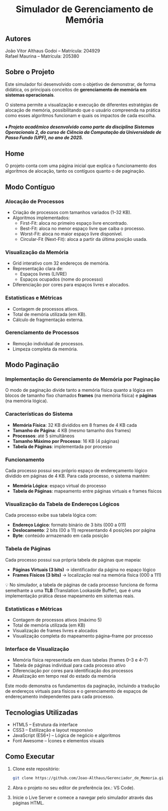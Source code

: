 <h1 align="center">Simulador de Gerenciamento de Memória</h1>

<h2 style="border-bottom: none;">Autores</h2>                     

João Vitor Althaus Godoi – Matrícula: 204929  
Rafael Maurina – Matrícula: 205380  

## Sobre o Projeto
Este simulador foi desenvolvido com o objetivo de demonstrar, de forma didática, os
principais conceitos de **gerenciamento de memória em sistemas operacionais**.  

O sistema permite a visualização e execução de diferentes estratégias de alocação de memória, possibilitando que o usuário compreenda na prática como esses algoritmos funcionam e quais os impactos de cada escolha.  

#### ♦ *Projeto acadêmico desenvolvido como parte da disciplina **Sistemas Operacionais 2**, do curso de **Ciência da Computação** da **Universidade de Passo Fundo (UPF)**, no ano de 2025.*
 

## Home
O projeto conta com uma página inicial que explica o funcionamento dos algoritmos de alocação, tanto os contíguos quanto o de paginação.  

## Modo Contíguo

### Alocação de Processos
- Criação de processos com tamanhos variados (1–32 KB).  
- Algoritmos implementados:
  - First-Fit: aloca no primeiro espaço livre encontrado.  
  - Best-Fit: aloca no menor espaço livre que caiba o processo.  
  - Worst-Fit: aloca no maior espaço livre disponível.  
  - Circular-Fit (Next-Fit): aloca a partir da última posição usada.  

### Visualização da Memória
- Grid interativo com 32 endereços de memória.  
- Representação clara de:
  - Espaços livres (LIVRE)  
  - Espaços ocupados (nome do processo)  
- Diferenciação por cores para espaços livres e alocados.  

### Estatísticas e Métricas
- Contagem de processos ativos.  
- Total de memória utilizada (em KB).  
- Cálculo de fragmentação externa.  

### Gerenciamento de Processos
- Remoção individual de processos.  
- Limpeza completa da memória.  


## Modo Paginação

### Implementação do Gerenciamento de Memória por Paginação
O modo de paginação divide tanto a memória física quanto a lógica em blocos de tamanho fixo chamados **frames** (na memória física) e **páginas** (na memória lógica).  

### Características do Sistema
- **Memória Física**: 32 KB divididos em 8 frames de 4 KB cada  
- **Tamanho de Página**: 4 KB (mesmo tamanho dos frames)  
- **Processos**: até 5 simultâneos  
- **Tamanho Máximo por Processo**: 16 KB (4 páginas)  
- **Tabela de Páginas**: implementada por processo  

### Funcionamento
Cada processo possui seu próprio espaço de endereçamento lógico dividido em páginas de 4 KB. Para cada processo, o sistema mantém:  
- **Memória Lógica**: espaço virtual do processo  
- **Tabela de Páginas**: mapeamento entre páginas virtuais e frames físicos  

### Visualização da Tabela de Endereços Lógicos
Cada processo exibe sua tabela lógica com:  
- **Endereço Lógico**: formato binário de 3 bits (000 a 011)  
- **Deslocamento**: 2 bits (00 a 11) representando 4 posições por página  
- **Byte**: conteúdo armazenado em cada posição  

### Tabela de Páginas
Cada processo possui sua própria tabela de páginas que mapeia:  
- **Páginas Virtuais (3 bits)** → identificador da página no espaço lógico  
- **Frames Físicos (3 bits)** → localização real na memória física (000 a 111)  

💡 No simulador, a tabela de páginas de cada processo funciona de forma semelhante a uma **TLB** (Translation Lookaside Buffer), que é uma implementação prática desse mapeamento em sistemas reais. 

### Estatísticas e Métricas
- Contagem de processos ativos (máximo 5)  
- Total de memória utilizada (em KB)  
- Visualização de frames livres e alocados  
- Visualização completa do mapeamento página–frame por processo  

### Interface de Visualização
- Memória física representada em duas tabelas (frames 0–3 e 4–7)  
- Tabela de páginas individual para cada processo ativo  
- Diferenciação por cores para identificação dos processos  
- Atualização em tempo real do estado da memória  

Este modo demonstra os fundamentos da paginação, incluindo a tradução de endereços virtuais para físicos e o gerenciamento de espaços de endereçamento independentes para cada processo.  

## Tecnologias Utilizadas
- HTML5 – Estrutura da interface  
- CSS3 – Estilização e layout responsivo  
- JavaScript (ES6+) – Lógica de negócio e algoritmos  
- Font Awesome – Ícones e elementos visuais  

## Como Executar
1. Clone este repositório:
   ```bash
   git clone https://github.com/Joao-Althaus/Gerenciador_de_Memoria.git
2. Abra o projeto no seu editor de preferência (ex.: VS Code).

3. Inicie o Live Server e comece a navegar pelo simulador através das páginas HTML.
